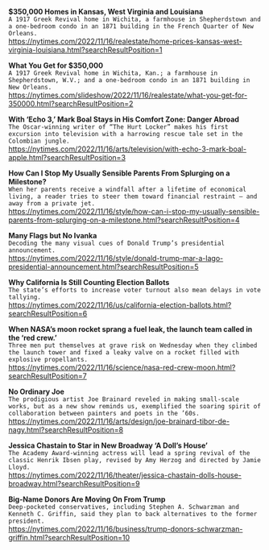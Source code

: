 **$350,000 Homes in Kansas, West Virginia and Louisiana**\
`A 1917 Greek Revival home in Wichita, a farmhouse in Shepherdstown and a one-bedroom condo in an 1871 building in the French Quarter of New Orleans.`\
https://nytimes.com/2022/11/16/realestate/home-prices-kansas-west-virginia-louisiana.html?searchResultPosition=1

**What You Get for $350,000**\
`A 1917 Greek Revival home in Wichita, Kan.; a farmhouse in Shepherdstown, W.V.; and a one-bedroom condo in an 1871 building in New Orleans.`\
https://nytimes.com/slideshow/2022/11/16/realestate/what-you-get-for-350000.html?searchResultPosition=2

**With ‘Echo 3,’ Mark Boal Stays in His Comfort Zone: Danger Abroad**\
`The Oscar-winning writer of “The Hurt Locker” makes his first excursion into television with a harrowing rescue tale set in the Colombian jungle.`\
https://nytimes.com/2022/11/16/arts/television/with-echo-3-mark-boal-apple.html?searchResultPosition=3

**How Can I Stop My Usually Sensible Parents From Splurging on a Milestone?**\
`When her parents receive a windfall after a lifetime of economical living, a reader tries to steer them toward financial restraint — and away from a private jet.`\
https://nytimes.com/2022/11/16/style/how-can-i-stop-my-usually-sensible-parents-from-splurging-on-a-milestone.html?searchResultPosition=4

**Many Flags but No Ivanka**\
`Decoding the many visual cues of Donald Trump’s presidential announcement.`\
https://nytimes.com/2022/11/16/style/donald-trump-mar-a-lago-presidential-announcement.html?searchResultPosition=5

**Why California Is Still Counting Election Ballots**\
`The state’s efforts to increase voter turnout also mean delays in vote tallying.`\
https://nytimes.com/2022/11/16/us/california-election-ballots.html?searchResultPosition=6

**When NASA’s moon rocket sprang a fuel leak, the launch team called in the ‘red crew.’**\
`Three men put themselves at grave risk on Wednesday when they climbed the launch tower and fixed a leaky valve on a rocket filled with explosive propellants.`\
https://nytimes.com/2022/11/16/science/nasa-red-crew-moon.html?searchResultPosition=7

**No Ordinary Joe**\
`The prodigious artist Joe Brainard reveled in making small-scale works, but as a new show reminds us, exemplified the soaring spirit of collaboration between painters and poets in the ’60s.`\
https://nytimes.com/2022/11/16/arts/design/joe-brainard-tibor-de-nagy.html?searchResultPosition=8

**Jessica Chastain to Star in New Broadway ‘A Doll’s House’**\
`The Academy Award-winning actress will lead a spring revival of the classic Henrik Ibsen play, revised by Amy Herzog and directed by Jamie Lloyd.`\
https://nytimes.com/2022/11/16/theater/jessica-chastain-dolls-house-broadway.html?searchResultPosition=9

**Big-Name Donors Are Moving On From Trump**\
`Deep-pocketed conservatives, including Stephen A. Schwarzman and Kenneth C. Griffin, said they plan to back alternatives to the former president.`\
https://nytimes.com/2022/11/16/business/trump-donors-schwarzman-griffin.html?searchResultPosition=10

